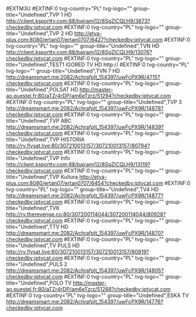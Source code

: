 #EXTM3U
#EXTINF:0 tvg-country="PL" tvg-logo="" group-title="Undefined",TVP 1 HD
http://client.ksporttv.com:88/bajrami12/8SgZlCQLH9/3873?checkedby:iptvcat.com
#EXTINF:0 tvg-country="PL" tvg-logo="" group-title="Undefined",TVP 2 HD
http://etya-plus.com:8080/ertan07/ertan0707/6427?checkedby:iptvcat.com
#EXTINF:0 tvg-country="PL" tvg-logo="" group-title="Undefined",TVN HD
http://client.ksporttv.com:88/bajrami12/8SgZlCQLH9/13076?checkedby:iptvcat.com
#EXTINF:0 tvg-country="PL" tvg-logo="" group-title="Undefined",TEST1 IGORED TV HD
http://
#EXTINF:0 tvg-country="PL" tvg-logo="" group-title="Undefined",TVN 7 HD
http://dreamsmart.me:2082/Achrafplt_154397/uwFcPX9R/4715?checkedby:iptvcat.com
#EXTINF:0 tvg-country="PL" tvg-logo="" group-title="Undefined",POLSAT HD
http://master-ao.questel.fr:80/aTZr4rDP/am6eTzrz/51294?checkedby:iptvcat.com
#EXTINF:0 tvg-country="PL" tvg-logo="" group-title="Undefined",TVP 3
http://dreamsmart.me:2082/Achrafplt_154397/uwFcPX9R/14878?checkedby:iptvcat.com
#EXTINF:0 tvg-country="PL" tvg-logo="" group-title="Undefined",TVP ABC
http://dreamsmart.me:2082/Achrafplt_154397/uwFcPX9R/14839?checkedby:iptvcat.com
#EXTINF:0 tvg-country="PL" tvg-logo="" group-title="Undefined",TVP HISTORIA
http://rv.flysat.live:80/307210013157/307210013157/80794?checkedby:iptvcat.com
#EXTINF:0 tvg-country="PL" tvg-logo="" group-title="Undefined",TVP Info
http://client.ksporttv.com:88/bajrami12/8SgZlCQLH9/13119?checkedby:iptvcat.com
#EXTINF:0 tvg-country="PL" tvg-logo="" group-title="Undefined",TVP Kultura
http://etya-plus.com:8080/ertan07/ertan0707/6454?checkedby:iptvcat.com
#EXTINF:0 tvg-country="PL" tvg-logo="" group-title="Undefined",TV4 HD
http://dreamsmart.me:2082/Achrafplt_154397/uwFcPX9R/14877?checkedby:iptvcat.com
#EXTINF:0 tvg-country="PL" tvg-logo="" group-title="Undefined",TV6
http://rv.therevenge.co:80/307200114044/307200114044/80928?checkedby:iptvcat.com
#EXTINF:0 tvg-country="PL" tvg-logo="" group-title="Undefined",TTV HD
http://dreamsmart.me:2082/Achrafplt_154397/uwFcPX9R/14870?checkedby:iptvcat.com
#EXTINF:0 tvg-country="PL" tvg-logo="" group-title="Undefined",TV PULS HD
http://rv.flysat.live:80/307210013157/307210013157/80919?checkedby:iptvcat.com
#EXTINF:0 tvg-country="PL" tvg-logo="" group-title="Undefined",PULS 2
http://dreamsmart.me:2082/Achrafplt_154397/uwFcPX9R/14805?checkedby:iptvcat.com
#EXTINF:0 tvg-country="PL" tvg-logo="" group-title="Undefined",POLO TV
http://master-ao.questel.fr:80/aTZr4rDP/am6eTzrz/51288?checkedby:iptvcat.com
#EXTINF:0 tvg-country="PL" tvg-logo="" group-title="Undefined",ESKA TV
http://dreamsmart.me:2082/Achrafplt_154397/uwFcPX9R/14776?checkedby:iptvcat.com
